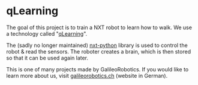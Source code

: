 # qLearning

The goal of this project is to train a NXT robot to learn how to walk.
We use a technology called "[qLearning](https://en.wikipedia.org/wiki/Q-learning)".

The (sadly no longer maintained) [nxt-python](https://github.com/Eelviny/nxt-python) library is used to control the robot & read the sensors. The roboter creates a brain, which is then stored so that it can be used again later.

This is one of many projects made by GalileoRobotics. If you would like to learn more about us, visit [galileorobotics.ch](http://www.galileorobotics.ch/) (website in German).

